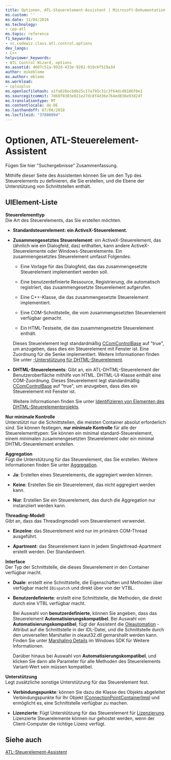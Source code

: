 ```yaml
---
title: Optionen, ATL-Steuerelement-Assistent | Microsoft-Dokumentation
ms.custom: ''
ms.date: 11/04/2016
ms.technology:
- cpp-atl
ms.topic: reference
f1_keywords:
- vc.codewiz.class.atl.control.options
dev_langs:
- C++
helpviewer_keywords:
- ATL Control Wizard, options
ms.assetid: 4607c51a-992d-433e-9281-919c6f519a3d
author: mikeblome
ms.author: mblome
ms.workload:
- cplusplus
ms.openlocfilehash: a1fa026ecb0b25c17a793c31c3f64dcd0186f0e1
ms.sourcegitcommit: 7d68f8303e021e27dc8f4d36e764ed836e93d24f
ms.translationtype: MT
ms.contentlocale: de-DE
ms.lasthandoff: 07/06/2018
ms.locfileid: "37880094"
---
```

# <a name="options-atl-control-wizard"></a>Optionen, ATL-Steuerelement-Assistent
Fügen Sie hier "Suchergebnisse" Zusammenfassung.  
  
 Mithilfe dieser Seite des Assistenten können Sie um den Typ des Steuerelements zu definieren, die Sie erstellen, und die Ebene der Unterstützung von Schnittstellen enthält.  
  
## <a name="uielement-list"></a>UIElement-Liste  
 **Steuerelementtyp**  
 Die Art des Steuerelements, das Sie erstellen möchten.  
  
-   **Standardsteuerelement: ein ActiveX-Steuerelement.**  
  
-   **Zusammengesetztes Steuerelement**: ein ActiveX-Steuerelement, das (ähnlich wie ein Dialogfeld, das) enthalten, kann andere ActiveX-Steuerelemente oder Windows-Steuerelemente. Ein zusammengesetztes Steuerelement umfasst Folgendes:  
  
    -   Eine Vorlage für das Dialogfeld, das das zusammengesetzte Steuerelement implementiert werden soll.  
  
    -   Eine benutzerdefinierte Ressource, Registrierung, die automatisch registriert, das zusammengesetzte Steuerelement aufgerufen.  
  
    -   Eine C++-Klasse, die das zusammengesetzte Steuerelement implementiert.  
  
    -   Eine COM-Schnittstelle, die vom zusammengesetzten Steuerelement verfügbar gemacht.  
  
    -   Ein HTML-Testseite, die das zusammengesetzte Steuerelement enthält.  
  
     Dieses Steuerelement legt standardmäßig [CComControlBase](../../atl/reference/ccomcontrolbase-class.md#m_bwindowonly) auf "true", um anzugeben, dass dies ein Steuerelement mit Fenster ist. Eine Zuordnung für die Senke implementiert. Weitere Informationen finden Sie unter [-Unterstützung für DHTML-Steuerelement](../../atl/atl-support-for-dhtml-controls.md).  
  
-   **DHTML-Steuerelements**: Gibt an, ein ATL-DHTML-Steuerelement der Benutzeroberfläche mithilfe von HTML. DHTML-UI-Klasse enthält eine COM-Zuordnung. Dieses Steuerelement legt standardmäßig [CComControlBase](../../atl/reference/ccomcontrolbase-class.md#m_bwindowonly) auf "true", um anzugeben, dass dies ein Steuerelement mit Fenster ist.  
  
     Weitere Informationen finden Sie unter [Identifizieren von Elementen des DHTML-Steuerelementprojekts](../../atl/identifying-the-elements-of-the-dhtml-control-project.md).  
  
 **Nur minimale Kontrolle**  
 Unterstützt nur die Schnittstellen, die meisten Container absolut erforderlich sind. Sie können festlegen, **nur minimale Kontrolle** für alle der Steuerelementtypen: Sie können ein minimal standard-Steuerelement, einem minimalen zusammengesetzten Steuerelement oder ein minimal DHTML-Steuerelement erstellen.  
  
 **Aggregation**  
 Fügt die Unterstützung für das Steuerelement, das Sie erstellen. Weitere Informationen finden Sie unter [Aggregation](../../atl/aggregation.md).  
  
-   **Ja**: Erstellen eines Steuerelements, die aggregiert werden können.  
  
-   **Keine**: Erstellen Sie ein Steuerelement, das nicht aggregiert werden kann.  
  
-   **Nur**: Erstellen Sie ein Steuerelement, das durch die Aggregation nur instanziiert werden kann.  
  
 **Threading-Modell**  
 Gibt an, dass das Threadingmodell vom Steuerelement verwendet.  
  
-   **Einzelne**: das Steuerelement wird nur im primären COM-Thread ausgeführt.  
  
-   **Apartment**: das Steuerelement kann in jedem Singlethread-Apartment erstellt werden. Der Standardwert.  
  
 **Interface**  
 Der Typ der Schnittstelle, die dieses Steuerelement in den Container verfügbar macht.  
  
-   **Duale**: erstellt eine Schnittstelle, die Eigenschaften und Methoden über verfügbar macht `IDispatch` und direkt über von der VTBL.  
  
-   **Benutzerdefinierte**: erstellt eine Schnittstelle, die Methoden, die direkt durch eine VTBL verfügbar macht.  
  
     Bei Auswahl von **benutzerdefinierte**, können Sie angeben, dass das Steuerelement **Automatisierungskompatibel**. Bei Auswahl von **Automatisierungskompatibel**, fügt der Assistent die [Oleautomation](../../windows/oleautomation.md) -Attribut auf die Schnittstelle in der IDL-Datei, und die Schnittstelle durch den universellen Marshaller in oleaut32.dll gemarshallt werden kann. Finden Sie unter [Marshaling Details](http://msdn.microsoft.com/library/windows/desktop/ms692621) im Windows SDK für Weitere Informationen.  
  
     Darüber hinaus bei Auswahl von **Automatisierungskompatibel**, und klicken Sie dann alle Parameter für alle Methoden des Steuerelements Variant-Wert sein müssen kompatibel.  
  
 **Unterstützung**  
 Legt zusätzliche sonstige Unterstützung für das Steuerelement fest.  
  
-   **Verbindungspunkte**: können Sie dazu die Klasse des Objekts abgeleitet Verbindungspunkte für Ihr Objekt [IConnectionPointContainerImpl](../../atl/reference/iconnectionpointcontainerimpl-class.md) und ermöglicht es, eine Schnittstelle verfügbar zu machen.  
  
-   **Lizenzierte**: Fügt Unterstützung für das Steuerelement für [Lizenzierung](http://msdn.microsoft.com/library/windows/desktop/ms690543). Lizenzierte Steuerelemente können nur gehostet werden, wenn der Client-Computer die richtige Lizenz verfügt.  
  
## <a name="see-also"></a>Siehe auch  
 [ATL-Steuerelement-Assistent](../../atl/reference/atl-control-wizard.md)

